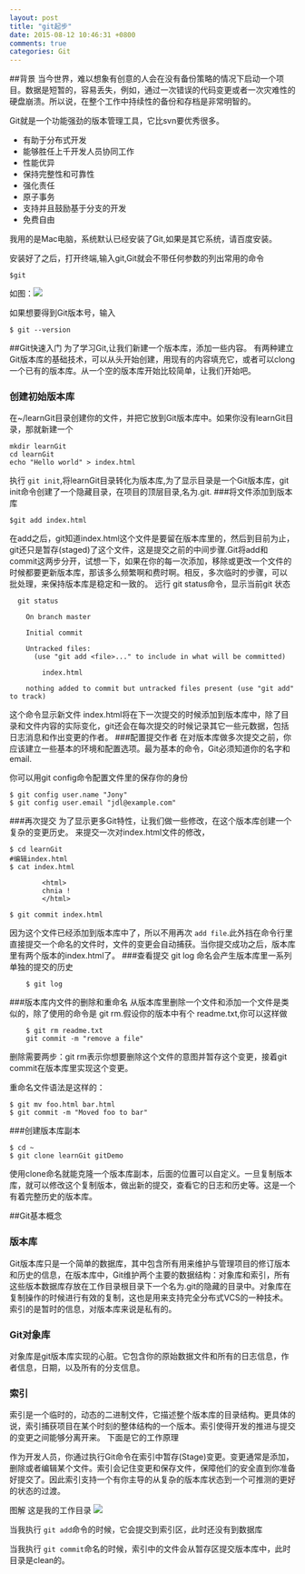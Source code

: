 ```yaml
---
layout: post
title: "git起步"
date: 2015-08-12 10:46:31 +0800
comments: true
categories: Git
---
```


##背景
当今世界，难以想象有创意的人会在没有备份策略的情况下启动一个项目。数据是短暂的，容易丢失，例如，通过一次错误的代码变更或者一次灾难性的硬盘崩溃。所以说，在整个工作中持续性的备份和存档是非常明智的。

Git就是一个功能强劲的版本管理工具，它比svn要优秀很多。
<!--more-->

* 有助于分布式开发
* 能够胜任上千开发人员协同工作
* 性能优异
* 保持完整性和可靠性
* 强化责任
* 原子事务
* 支持并且鼓励基于分支的开发
* 免费自由

我用的是Mac电脑，系统默认已经安装了Git,如果是其它系统，请百度安装。

安装好了之后，打开终端,输入git,Git就会不带任何参数的列出常用的命令

    $git
如图：![](http://7xkxhx.com1.z0.glb.clouddn.com/git1_1.png)

如果想要得到Git版本号，输入
	
	$ git --version

##Git快速入门
为了学习Git,让我们新建一个版本库，添加一些内容。
有两种建立Git版本库的基础技术，可以从头开始创建，用现有的内容填充它，或者可以clong一个已有的版本库。从一个空的版本库开始比较简单，让我们开始吧。

### 创建初始版本库
在~/learnGit目录创建你的文件，并把它放到Git版本库中。如果你没有learnGit目录，那就新建一个
		
	mkdir learnGit
	cd learnGit
	echo "Hello world" > index.html
执行 `git init`,将learnGit目录转化为版本库,为了显示目录是一个Git版本库，git init命令创建了一个隐藏目录，在项目的顶层目录,名为.git.
###将文件添加到版本库

	$git add index.html
在add之后，git知道index.html这个文件是要留在版本库里的，然后到目前为止，git还只是暂存(staged)了这个文件，这是提交之前的中间步骤.Git将add和commit这两步分开，试想一下，如果在你的每一次添加，移除或更改一个文件的时候都要更新版本库，那该多么频繁啊和费时啊。相反，多次临时的步骤，可以 批处理，来保持版本库是稳定和一致的。
远行 git status命令，显示当前git 状态

	  git status
	  
	  
```
	On branch master

	Initial commit

	Untracked files:
	  (use "git add <file>..." to include in what will be committed)

		index.html

	nothing added to commit but untracked files present (use "git add" to track)
```
这个命令显示新文件 index.html将在下一次提交的时候添加到版本库中，除了目录和文件内容的实际变化，git还会在每次提交的时候记录其它一些元数据，包括日志消息和作出变更的作者。
###配置提交作者
在对版本库做多次提交之前，你应该建立一些基本的环境和配置选项。最为基本的命令，Git必须知道你的名字和email.

你可以用git config命令配置文件里的保存你的身份
```
$ git config user.name "Jony"
$ git config user.email "jdl@example.com"
```
###再次提交
为了显示更多Git特性，让我们做一些修改，在这个版本库创建一个复杂的变更历史。
来提交一次对index.html文件的修改，

	$ cd learnGit
	#编辑index.html
	$ cat index.html
```
		<html>
		chnia !
		</html>
```
	
	
	$ git commit index.html
因为这个文件已经添加到版本库中了，所以不用再次 `add file`.此外挡在命令行里直接提交一个命名的文件时，文件的变更会自动捕获。当你提交成功之后，版本库里有两个版本的index.html了。
###查看提交
git log 命名会产生版本库里一系列单独的提交的历史
	
		$ git log
###版本库内文件的删除和重命名
从版本库里删除一个文件和添加一个文件是类似的，除了使用的命令是 git rm.假设你的版本中有个 readme.txt,你可以这样做
		
		$ git rm readme.txt
		git commit -m "remove a file"
删除需要两步：git rm表示你想要删除这个文件的意图并暂存这个变更，接着git commit在版本库里实现这个变更。

重命名文件语法是这样的：
	
	$ git mv foo.html bar.html
	$ git commit -m "Moved foo to bar"
	
###创建版本库副本
	
```
$ cd ~
$ git clone learnGit gitDemo
```
使用clone命名就能克隆一个版本库副本，后面的位置可以自定义。一旦复制版本库，就可以修改这个复制版本，做出新的提交，查看它的日志和历史等。这是一个有着完整历史的版本库。

##Git基本概念
### 版本库
Git版本库只是一个简单的数据库，其中包含所有用来维护与管理项目的修订版本和历史的信息，在版本库中，Git维护两个主要的数据结构：对象库和索引，所有这些版本数据库存放在工作目录根目录下一个名为.git的隐藏的目录中。对象库在复制操作的时候进行有效的复制，这也是用来支持完全分布式VCS的一种技术。索引的是暂时的信息，对版本库来说是私有的。
### Git对象库
对象库是git版本库实现的心脏。它包含你的原始数据文件和所有的日志信息，作者信息，日期，以及所有的分支信息。
### 索引
索引是一个临时的，动态的二进制文件，它描述整个版本库的目录结构。更具体的说，索引捕获项目在某个时刻的整体结构的一个版本。索引使得开发的推进与提交的变更之间能够分离开来。
下面是它的工作原理

作为开发人员，你通过执行Git命令在索引中暂存(Stage)变更。变更通常是添加，删除或者编辑某个文件。索引会记住变更和保存文件，保障他们的安全直到你准备好提交了。因此索引支持一个有你主导的从复杂的版本库状态到一个可推测的更好的状态的过渡。

图解
这是我的工作目录
![](http://7xkxhx.com1.z0.glb.clouddn.com/git1_2.png)

当我执行 `git add`命令的时候，它会提交到索引区，此时还没有到数据库

当我执行 `git commit`命名的时候，索引中的文件会从暂存区提交版本库中，此时目录是clean的。
	
	
	